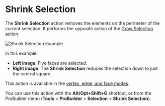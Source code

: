 # Shrink Selection

The __Shrink Selection__ action removes the elements on the perimeter of the current selection. It performs the opposite action of the [Grow Selection](Selection_Grow.md) action.

![Shrink Selection Example](images/ShrinkSelection_Example.png)

In this example:
* **Left image**: Five faces are selected.
* **Right image**: The __Shrink Selection__ reduces the selection down to just the central square.

This action is available in the [vertex, edge, and face modes](modes.md).

You can use this action with the **Alt/Opt+Shift+G** shortcut, or from the ProBuilder menu (**Tools** > **ProBuilder** > **Selection** > **Shrink Selection**).
